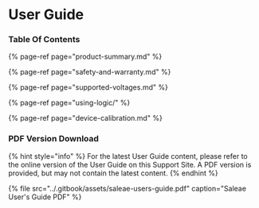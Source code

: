 # User Guide

### **Table Of Contents**

{% page-ref page="product-summary.md" %}

{% page-ref page="safety-and-warranty.md" %}

{% page-ref page="supported-voltages.md" %}

{% page-ref page="using-logic/" %}

{% page-ref page="device-calibration.md" %}

### 

### PDF Version Download

{% hint style="info" %}
For the latest User Guide content, please refer to the online version of the User Guide on this Support Site. A PDF version is provided, but may not contain the latest content.
{% endhint %}

{% file src="../.gitbook/assets/saleae-users-guide.pdf" caption="Saleae User\'s Guide PDF" %}









